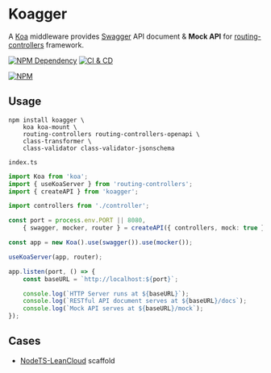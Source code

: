 # Koagger

A [Koa][1] middleware provides [Swagger][2] API document & **Mock API** for [routing-controllers][3] framework.

[![NPM Dependency](https://david-dm.org/idea2app/Koagger.svg)][4]
[![CI & CD](https://github.com/idea2app/Koagger/actions/workflows/main.yml/badge.svg)][5]

[![NPM](https://nodei.co/npm/koagger.png?downloads=true&downloadRank=true&stars=true)][6]

## Usage

```shell
npm install koagger \
    koa koa-mount \
    routing-controllers routing-controllers-openapi \
    class-transformer \
    class-validator class-validator-jsonschema
```

`index.ts`

```typescript
import Koa from 'koa';
import { useKoaServer } from 'routing-controllers';
import { createAPI } from 'koagger';

import controllers from './controller';

const port = process.env.PORT || 8080,
    { swagger, mocker, router } = createAPI({ controllers, mock: true });

const app = new Koa().use(swagger()).use(mocker());

useKoaServer(app, router);

app.listen(port, () => {
    const baseURL = `http://localhost:${port}`;

    console.log(`HTTP Server runs at ${baseURL}`);
    console.log(`RESTful API document serves at ${baseURL}/docs`);
    console.log(`Mock API serves at ${baseURL}/mock`);
});
```

## Cases

-   [NodeTS-LeanCloud][7] scaffold

[1]: https://koajs.com/
[2]: https://swagger.io/
[3]: https://github.com/typestack/routing-controllers
[4]: https://david-dm.org/idea2app/Koagger
[5]: https://github.com/idea2app/Koagger/actions/workflows/main.yml
[6]: https://nodei.co/npm/koagger/
[7]: https://github.com/idea2app/NodeTS-LeanCloud
